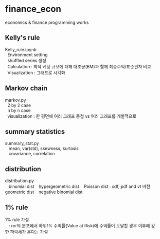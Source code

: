 # finance_econ
economics &amp; finance programming works

## Kelly's rule
Kelly_rule.ipynb \
&nbsp;&nbsp;Environment setting\
&nbsp;&nbsp;shuffled series 생성\
&nbsp;&nbsp;Calculation : 최적 베팅 규모에 대해 대조군(BM)과 함께 최종수익/표준편차 비교\
&nbsp;&nbsp;Visualization : 그래프로 시각화

## Markov chain
markov.py \
&nbsp;&nbsp;2 by 2 case \
&nbsp;&nbsp;n by n case \
&nbsp;&nbsp;visualization : 한 평면에 여러 그래프 중첩 vs 여러 그래프를 개별적으로

## summary statistics
summary_stat.py \
&nbsp;&nbsp; mean, var(std), skewness, kurtosis \
&nbsp;&nbsp; covariance, correlation


## distribution
distribution.py \
&nbsp;&nbsp; binomial dist
&nbsp;&nbsp; hypergeometric dist
&nbsp;&nbsp; Poisson dist : cdf, pdf and vt 버전
&nbsp;&nbsp; geometric dist
&nbsp;&nbsp; negative binomial dist

## 1% rule
1% rule 가설 \
&nbsp;&nbsp; : ror의 분포에서 하위1% 수익률(Value at Risk)에 수익률이 도달할 경우 이후에 강한 하락세가 온다는 가설
